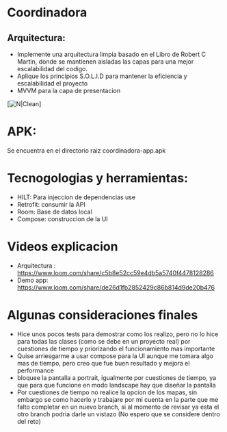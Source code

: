 # Coordinadora

## Arquitectura:
- Implemente una arquitectura limpia basado en el Libro de Robert C Martin, donde se mantienen aisladas las capas para una mejor escalabilidad del codigo.
- Aplique los principios S.O.L.I.D para mantener la eficiencia y escalabilidad el proyecto
- MVVM para la capa de presentacion

[![N|Clean](https://blog.cleancoder.com/uncle-bob/images/2012-08-13-the-clean-architecture/CleanArchitecture.jpg)]


# APK:
Se encuentra en el directorio raiz coordinadora-app.apk

# Tecnogologias y herramientas:
- HILT: Para injeccion de dependencias use 
- Retrofit: consumir la API
- Room: Base de datos local
- Compose: construccion de la UI

# Videos explicacion

- Arquitectura : https://www.loom.com/share/c5b8e52cc59e4db5a5740f4478128286
- Demo app: https://www.loom.com/share/de26d1fb2852429c86b814d9de20b476


# Algunas consideraciones finales

- Hice unos pocos tests para demostrar como los realizo, pero no lo hice para todas las clases (como se debe en un proyecto real) por cuestiones de tiempo y priorizando el funcionamiento mas importante
- Quise arriesgarme a usar compose para la UI aunque me tomara algo mas de tiempo, pero creo que fue buen resultado y mejora el performance
- bloquee la pantalla a portrait, igualmente por cuestiones de tiempo, ya que para que funcione en modo landscape hay que diseñar la pantalla
- Por cuestiones de tiempo no realice la opcion de los mapas, sin embargo se como hacerlo y trabajare por mi cuenta en la parte que me falto completar en un nuevo branch, si al momento de revisar ya esta el otro branch podria darle un vistazo (No espero que se considere dentro del reto)
